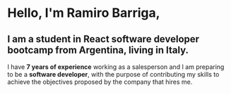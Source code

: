 
# Hello, I'm Ramiro Barriga,

## I am a student in **React software developer bootcamp** from Argentina, living in **Italy**.

I have **7 years of experience** working as a salesperson and I am preparing to be a **software developer**, with the purpose of contributing my skills to achieve the objectives proposed by the company that hires me.


